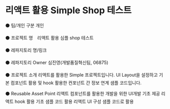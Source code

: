 # 리액트 활용 Simple Shop 테스트

⚫ 팀/개인 구분 개인

⚫ 프로젝트 명　리액트 활용 심플 shop 테스트

⚫ 레파지토리 명/링크 

⚫ 레파지토리 Owner 심진영(개발품질혁신팀, 06875)

⚫ 프로젝트 소개 
리액트를 활용한 Simple 프로젝트입니다.
UI Layout을 설정하고 기본 컴포넌트 활용 및 hook 활용한 컨포넌트 간 정보 연계 샘플 코드입니다.

⚫ Reusable Asset Point
리액트 컴포넌트를 활용한 개발을 위한 UI개발 기초 제공
리액트 hook 활용 기초 샘플 코드 활용
리액트 UI 구성 샘플 코드로 활용

